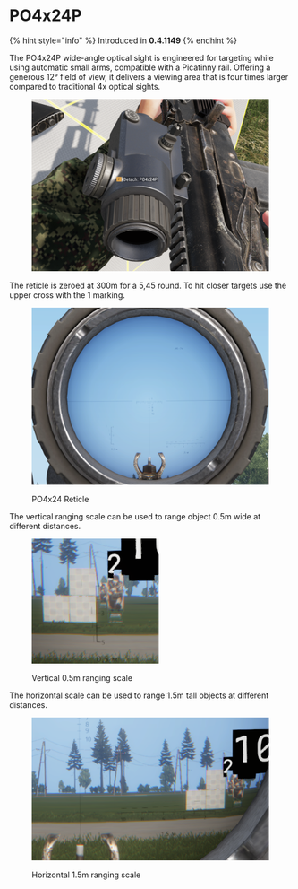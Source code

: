 # PO4x24P

{% hint style="info" %}
Introduced in **0.4.1149**
{% endhint %}

The PO4x24P wide-angle optical sight is engineered for targeting while using automatic small arms, compatible with a Picatinny rail. Offering a generous 12° field of view, it delivers a viewing area that is four times larger compared to traditional 4x optical sights.

<figure><img src="../../../../../../.gitbook/assets/image (31).png" alt=""><figcaption></figcaption></figure>

The reticle is zeroed at 300m for a 5,45 round. To hit closer targets use the upper cross with the 1 marking.&#x20;

<figure><img src="../../../../../../.gitbook/assets/image (32).png" alt=""><figcaption><p>PO4x24 Reticle</p></figcaption></figure>

The vertical ranging scale can be used to range object 0.5m wide at different distances.

<figure><img src="../../../../../../.gitbook/assets/image (34).png" alt=""><figcaption><p>Vertical 0.5m ranging scale</p></figcaption></figure>

The horizontal scale can be used to range 1.5m tall objects at different distances.

<figure><img src="../../../../../../.gitbook/assets/image (35).png" alt=""><figcaption><p>Horizontal 1.5m ranging scale</p></figcaption></figure>
